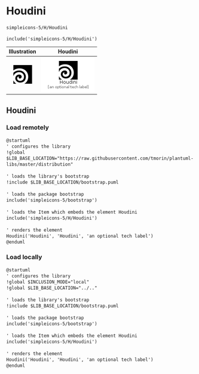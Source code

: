 # Houdini


```text
simpleicons-5/H/Houdini
```

```text
include('simpleicons-5/H/Houdini')
```



| Illustration | Houdini |
| :---: | :---: |
| ![illustration for Illustration](../../simpleicons-5/H/Houdini.png) | ![illustration for Houdini](../../simpleicons-5/H/Houdini.Local.png) |




## Houdini

### Load remotely
```plantuml
@startuml
' configures the library
!global $LIB_BASE_LOCATION="https://raw.githubusercontent.com/tmorin/plantuml-libs/master/distribution"

' loads the library's bootstrap
!include $LIB_BASE_LOCATION/bootstrap.puml

' loads the package bootstrap
include('simpleicons-5/bootstrap')

' loads the Item which embeds the element Houdini
include('simpleicons-5/H/Houdini')

' renders the element
Houdini('Houdini', 'Houdini', 'an optional tech label')
@enduml
```

### Load locally
```plantuml
@startuml
' configures the library
!global $INCLUSION_MODE="local"
!global $LIB_BASE_LOCATION="../.."

' loads the library's bootstrap
!include $LIB_BASE_LOCATION/bootstrap.puml

' loads the package bootstrap
include('simpleicons-5/bootstrap')

' loads the Item which embeds the element Houdini
include('simpleicons-5/H/Houdini')

' renders the element
Houdini('Houdini', 'Houdini', 'an optional tech label')
@enduml
```

